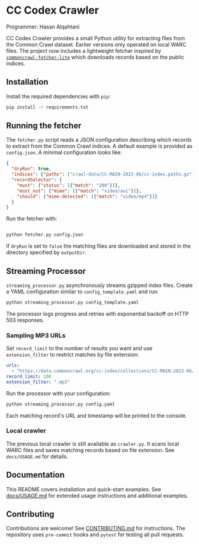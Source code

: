 # CC Codex Crawler

Programmer: Hasan Alqahtani

CC Codex Crawler provides a small Python utility for extracting files from the
Common Crawl dataset.  Earlier versions only operated on local WARC files.
The project now includes a lightweight fetcher inspired by
[`commoncrawl-fetcher-lite`](https://github.com/tballison/commoncrawl-fetcher-lite)
which downloads records based on the public indices.

## Installation

Install the required dependencies with `pip`:

```bash
pip install -r requirements.txt
```

## Running the fetcher

The `fetcher.py` script reads a JSON configuration describing which records to
extract from the Common Crawl indices. A default example is provided as
`config.json`. A minimal configuration looks like:


```json
{
  "dryRun": true,
  "indices": {"paths": ["crawl-data/CC-MAIN-2023-06/cc-index.paths.gz"]},
  "recordSelector": {
    "must": {"status": [{"match": "200"}]},
    "must_not": {"mime": [{"match": "video/avi"}]},
    "should": {"mime-detected": [{"match": "video/mp4"}]}
  }
}
```

Run the fetcher with:

```bash

python fetcher.py config.json

```

If `dryRun` is set to `false` the matching files are downloaded and stored in
the directory specified by `outputDir`.


## Streaming Processor

`streaming_processor.py` asynchronously streams gzipped index files. Create a
YAML configuration similar to `config_template.yaml` and run:

```bash
python streaming_processor.py config_template.yaml
```

The processor logs progress and retries with exponential backoff on HTTP 503
responses.

### Sampling MP3 URLs

Set `record_limit` to the number of results you want and use
`extension_filter` to restrict matches by file extension:

```yaml
urls:
  - "https://data.commoncrawl.org/cc-index/collections/CC-MAIN-2023-06/indexes/cdx-00001.gz"
record_limit: 100
extension_filter: ".mp3"
```

Run the processor with your configuration:

```bash
python streaming_processor.py config.yaml
```

Each matching record's URL and timestamp will be printed to the console.




### Local crawler

The previous local crawler is still available as `crawler.py`. It scans local
WARC files and saves matching records based on file extension. See
`docs/USAGE.md` for details.


## Documentation

This README covers installation and quick-start examples. See
[docs/USAGE.md](docs/USAGE.md) for extended usage instructions and additional
examples.

## Contributing

Contributions are welcome! See [CONTRIBUTING.md](CONTRIBUTING.md) for
instructions. The repository uses `pre-commit` hooks and `pytest` for testing
all pull requests.
